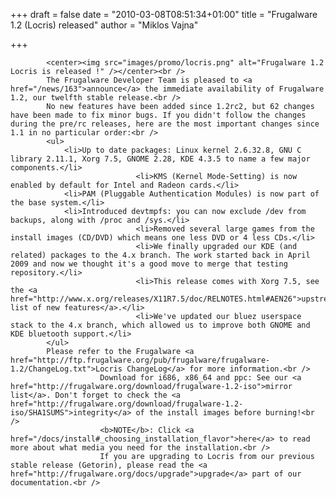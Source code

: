 
+++
draft = false
date = "2010-03-08T08:51:34+01:00"
title = "Frugalware 1.2 (Locris) released"
author = "Miklos Vajna"

+++

            <center><img src="images/promo/locris.png" alt="Frugalware 1.2 Locris is released !" /></center><br />
            The Frugalware Developer Team is pleased to <a href="/news/163">announce</a> the immediate availability of Frugalware 1.2, our twelfth stable release.<br />
            No new features have been added since 1.2rc2, but 62 changes have been made to fix minor bugs. If you didn't follow the changes during the pre/rc releases, here are the most important changes since 1.1 in no particular order:<br />
            <ul>
                <li>Up to date packages: Linux kernel 2.6.32.8, GNU C library 2.11.1, Xorg 7.5, GNOME 2.28, KDE 4.3.5 to name a few major components.</li>
                                <li>KMS (Kernel Mode-Setting) is now enabled by default for Intel and Radeon cards.</li>
                <li>PAM (Pluggable Authentication Modules) is now part of the base system.</li>
                <li>Introduced devtmpfs: you can now exclude /dev from backups, along with /proc and /sys.</li>
                                <li>Removed several large games from the install images (CD/DVD) which means one less DVD or 4 less CDs.</li>
                                <li>We finally upgraded our KDE (and related) packages to the 4.x branch. The work started back in April 2009 and now we thought it's a good move to merge that testing repository.</li>
                                <li>This release comes with Xorg 7.5, see the <a href="http://www.x.org/releases/X11R7.5/doc/RELNOTES.html#AEN26">upstream list of new features</a>.</li>
                                <li>We've updated our bluez userspace stack to the 4.x branch, which allowed us to improve both GNOME and KDE bluetooth support.</li>
            </ul>
            Please refer to the Frugalware <a href="http://ftp.frugalware.org/pub/frugalware/frugalware-1.2/ChangeLog.txt">Locris ChangeLog</a> for more information.<br />
                        Download for i686, x86_64 and ppc: See our <a href="http://frugalware.org/download/frugalware-1.2-iso">mirror list</a>. Don't forget to check the <a href="http://frugalware.org/download/frugalware-1.2-iso/SHA1SUMS">integrity</a> of the install images before burning!<br />
                        <b>NOTE</b>: Click <a href="/docs/install#_choosing_installation_flavor">here</a> to read more about what media you need for the installation.<br />
                        If you are upgrading to Locris from our previous stable release (Getorin), please read the <a href="http://frugalware.org/docs/upgrade">upgrade</a> part of our documentation.<br />
            
        